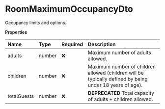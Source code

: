 # RoomMaximumOccupancyDto

Occupancy limits and options.

**Properties**

| Name        | Type   | Required | Description                                                                                             |
| :---------- | :----- | :------- | :------------------------------------------------------------------------------------------------------ |
| adults      | number | ❌       | Maximum number of adults allowed.                                                                       |
| children    | number | ❌       | Maximum number of children allowed (children will be typically defined by being under 18 years of age). |
| totalGuests | number | ❌       | **DEPRECATED** Total capacity of adults + children allowed.                                             |

<!-- This file was generated by liblab | https://liblab.com/ -->
